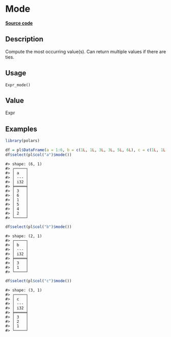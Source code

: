 

# Mode

[**Source code**](https://github.com/pola-rs/r-polars/tree/main/R/after-wrappers.R#L20)

## Description

Compute the most occurring value(s). Can return multiple values if there
are ties.

## Usage

<pre><code class='language-R'>Expr_mode()
</code></pre>

## Value

Expr

## Examples

``` r
library(polars)

df = pl$DataFrame(a = 1:6, b = c(1L, 1L, 3L, 3L, 5L, 6L), c = c(1L, 1L, 2L, 2L, 3L, 3L))
df$select(pl$col("a")$mode())
```

    #> shape: (6, 1)
    #> ┌─────┐
    #> │ a   │
    #> │ --- │
    #> │ i32 │
    #> ╞═════╡
    #> │ 3   │
    #> │ 6   │
    #> │ 1   │
    #> │ 5   │
    #> │ 4   │
    #> │ 2   │
    #> └─────┘

``` r
df$select(pl$col("b")$mode())
```

    #> shape: (2, 1)
    #> ┌─────┐
    #> │ b   │
    #> │ --- │
    #> │ i32 │
    #> ╞═════╡
    #> │ 3   │
    #> │ 1   │
    #> └─────┘

``` r
df$select(pl$col("c")$mode())
```

    #> shape: (3, 1)
    #> ┌─────┐
    #> │ c   │
    #> │ --- │
    #> │ i32 │
    #> ╞═════╡
    #> │ 3   │
    #> │ 2   │
    #> │ 1   │
    #> └─────┘
